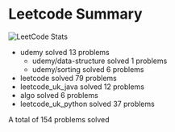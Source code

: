 # Leetcode Summary

![LeetCode Stats](https://leetcard.jacoblin.cool/erik1110?theme=nord&ext=heatmap)

- udemy solved 13 problems
  - udemy/data-structure solved 1 problems
  - udemy/sorting solved 6 problems
- leetcode solved 79 problems
- leetcode_uk_java solved 12 problems
- algo solved 6 problems
- leetcode_uk_python solved 37 problems

A total of 154 problems solved
